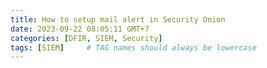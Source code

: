 ```yaml
---
title: How to setup mail alert in Security Onion
date: 2023-09-22 08:05:11 GMT+7
categories: [DFIR, SIEM, Security]
tags: [SIEM]     # TAG names should always be lowercase
---
```

